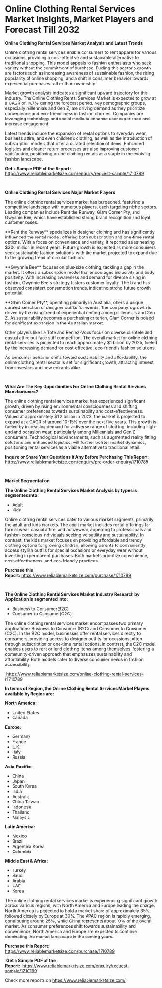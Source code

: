 <p><h1>Online Clothing Rental Services Market Insights, Market Players and Forecast Till 2032</h1></p><p><strong>Online Clothing Rental Services Market Analysis and Latest Trends</strong></p>
<p><p>Online clothing rental services enable consumers to rent apparel for various occasions, providing a cost-effective and sustainable alternative to traditional shopping. This model appeals to fashion enthusiasts who seek variety without the commitment of purchase. Fueling this sector's growth are factors such as increasing awareness of sustainable fashion, the rising popularity of online shopping, and a shift in consumer behavior towards experiential purchases rather than ownership.</p><p>Market growth analysis indicates a significant upward trajectory for this industry. The Online Clothing Rental Services Market is expected to grow at a CAGR of 14.7% during the forecast period. Key demographic groups, especially millennials and Gen Z, are driving demand as they prioritize convenience and eco-friendliness in fashion choices. Companies are leveraging technology and social media to enhance user experience and increase engagement.</p><p>Latest trends include the expansion of rental options to everyday wear, business attire, and even children’s clothing, as well as the introduction of subscription models that offer a curated selection of items. Enhanced logistics and cleaner return processes are also improving customer satisfaction, positioning online clothing rentals as a staple in the evolving fashion landscape.</p></p>
<p><strong>Get a Sample PDF of the Report:&nbsp;</strong> <a href="https://www.reliablemarketsize.com/enquiry/request-sample/1710789?utm_campaign=2457&utm_medium=2&utm_source=Github&utm_content=ia&utm_term=27032025&utm_id=online-clothing-rental-services">https://www.reliablemarketsize.com/enquiry/request-sample/1710789</a></p>
<p>&nbsp;</p>
<p><strong>Online Clothing Rental Services Major Market Players</strong></p>
<p><p>The online clothing rental services market has burgeoned, featuring a competitive landscape with numerous players, each targeting niche sectors. Leading companies include Rent the Runway, Glam Corner Pty, and Gwynnie Bee, which have established strong brand recognition and loyal customer bases.</p><p>**Rent the Runway** specializes in designer clothing and has significantly influenced the rental model, offering both subscription and one-time rental options. With a focus on convenience and variety, it reported sales nearing $300 million in recent years. Future growth is expected as more consumers seek sustainable fashion solutions, with the market projected to expand due to the growing trend of circular fashion.</p><p>**Gwynnie Bee** focuses on plus-size clothing, tackling a gap in the market. It offers a subscription model that encourages inclusivity and body positivity. With increasing awareness and demand for diverse sizing in fashion, Gwynnie Bee's strategy fosters customer loyalty. The brand has observed consistent consumption trends, indicating strong future growth potential.</p><p>**Glam Corner Pty**, operating primarily in Australia, offers a unique curated selection of designer outfits for events. The company's growth is driven by the rising trend of experiential renting among millennials and Gen Z. As sustainability becomes a purchasing criterion, Glam Corner is poised for significant expansion in the Australian market.</p><p>Other players like Le Tote and Rentez-Vous focus on diverse clientele and casual attire but face stiff competition. The overall market for online clothing rental services is projected to reach approximately $1 billion by 2025, fueled by the increasing demand for cost-effective, eco-friendly fashion solutions.</p><p>As consumer behavior shifts toward sustainability and affordability, the online clothing rental sector is set for significant growth, attracting interest from investors and new entrants alike.</p></p>
<p>&nbsp;</p>
<p><strong>What Are The Key Opportunities For Online Clothing Rental Services Manufacturers?</strong></p>
<p><p>The online clothing rental services market has experienced significant growth, driven by rising environmental consciousness and shifting consumer preferences towards sustainability and cost-effectiveness. Valued at approximately $1.2 billion in 2023, the market is projected to expand at a CAGR of around 10-15% over the next five years. This growth is fueled by increasing demand for a diverse range of clothing, including high-end and occasion wear, particularly among Millennials and Gen Z consumers. Technological advancements, such as augmented reality fitting solutions and enhanced logistics, will further bolster market dynamics, positioning rental services as a viable alternative to traditional retail.</p></p>
<p><strong>Inquire or Share Your Questions If Any Before Purchasing This Report:</strong> <a href="https://www.reliablemarketsize.com/enquiry/pre-order-enquiry/1710789?utm_campaign=2457&utm_medium=2&utm_source=Github&utm_content=ia&utm_term=27032025&utm_id=online-clothing-rental-services">https://www.reliablemarketsize.com/enquiry/pre-order-enquiry/1710789</a></p>
<p>&nbsp;</p>
<p><strong>Market Segmentation</strong></p>
<p><strong>The Online Clothing Rental Services Market Analysis by types is segmented into:</strong></p>
<p><ul><li>Adult</li><li>Kids</li></ul></p>
<p><p>Online clothing rental services cater to various market segments, primarily the adult and kids markets. The adult market includes rental offerings for formal wear, casual attire, and activewear, appealing to professionals and fashion-conscious individuals seeking versatility and sustainability. In contrast, the kids market focuses on providing affordable and trendy clothing options for growing children, allowing parents to conveniently access stylish outfits for special occasions or everyday wear without investing in permanent purchases. Both markets prioritize convenience, cost-effectiveness, and eco-friendly practices.</p></p>
<p><strong>Purchase this Report:&nbsp;</strong><a href="https://www.reliablemarketsize.com/purchase/1710789?utm_campaign=2457&utm_medium=2&utm_source=Github&utm_content=ia&utm_term=27032025&utm_id=online-clothing-rental-services">https://www.reliablemarketsize.com/purchase/1710789</a></p>
<p>&nbsp;</p>
<p><strong>The Online Clothing Rental Services Market Industry Research by Application is segmented into:</strong></p>
<p><ul><li>Business to Consumer(B2C)</li><li>Consumer to Consumer(C2C)</li></ul></p>
<p><p>The online clothing rental services market encompasses two primary applications: Business to Consumer (B2C) and Consumer to Consumer (C2C). In the B2C model, businesses offer rental services directly to consumers, providing access to designer outfits for occasions, often through subscription or one-time rental options. In contrast, the C2C model enables users to rent or lend clothing items among themselves, fostering a community-driven approach that emphasizes sustainability and affordability. Both models cater to diverse consumer needs in fashion accessibility.</p></p>
<p><a href="https://www.reliablemarketsize.com/online-clothing-rental-services-r1710789?utm_campaign=2457&utm_medium=2&utm_source=Github&utm_content=ia&utm_term=27032025&utm_id=online-clothing-rental-services">&nbsp;https://www.reliablemarketsize.com/online-clothing-rental-services-r1710789</a></p>
<p><strong>In terms of Region, the Online Clothing Rental Services Market Players available by Region are:</strong></p>
<p>
    <p> <strong> North America: </strong>
        <ul>
            <li>United States</li>
            <li>Canada</li>
        </ul>
        </p> 
    <p> <strong> Europe: </strong>
        <ul>
            <li>Germany</li>
            <li>France</li>
            <li>U.K.</li>
            <li>Italy</li>
            <li>Russia</li>
        </ul>
        </p> 
    <p> <strong> Asia-Pacific: </strong>
        <ul>
            <li>China</li>
            <li>Japan</li>
            <li>South Korea</li>
            <li>India</li>
            <li>Australia</li>
            <li>China Taiwan</li>
            <li>Indonesia</li>
            <li>Thailand</li>
            <li>Malaysia</li>
        </ul>
        </p> 
    <p> <strong> Latin America: </strong>
        <ul>
            <li>Mexico</li>
            <li>Brazil</li>
            <li>Argentina Korea</li>
            <li>Colombia</li>
        </ul>
        </p> 
    <p> <strong> Middle East & Africa: </strong>
        <ul>
            <li>Turkey</li>
            <li>Saudi</li>
            <li>Arabia</li>
            <li>UAE</li>
            <li>Korea</li>
        </ul>
    </p>
    </p>
<p><p>The online clothing rental services market is experiencing significant growth across various regions, with North America and Europe leading the charge. North America is projected to hold a market share of approximately 35%, followed closely by Europe at 30%. The APAC region is rapidly emerging, contributing around 25%, while China represents about 10% of the overall market. As consumer preferences shift towards sustainability and convenience, North America and Europe are expected to continue dominating the market landscape in the coming years.</p></p>
<p><strong>Purchase this Report: </strong><a href="https://www.reliablemarketsize.com/purchase/1710789?utm_campaign=2457&utm_medium=2&utm_source=Github&utm_content=ia&utm_term=27032025&utm_id=online-clothing-rental-services">https://www.reliablemarketsize.com/purchase/1710789</a></p>
<p>&nbsp;<strong>Get a Sample PDF of the Report:&nbsp;&nbsp;</strong><a href="https://www.reliablemarketsize.com/enquiry/request-sample/1710789?utm_campaign=2457&utm_medium=2&utm_source=Github&utm_content=ia&utm_term=27032025&utm_id=online-clothing-rental-services">https://www.reliablemarketsize.com/enquiry/request-sample/1710789</a></p>
<p><strong></strong></p>
<p>Check more reports on <a href="https://www.reliablemarketsize.com/?utm_campaign=2457&utm_medium=2&utm_source=Github&utm_content=ia&utm_term=27032025&utm_id=online-clothing-rental-services">https://www.reliablemarketsize.com/</a></p>